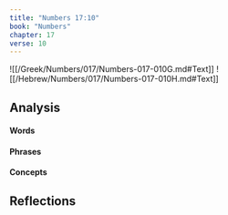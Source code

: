 ```yaml
---
title: "Numbers 17:10"
book: "Numbers"
chapter: 17
verse: 10
---
```

![[/Greek/Numbers/017/Numbers-017-010G.md#Text]]
![[/Hebrew/Numbers/017/Numbers-017-010H.md#Text]]

## Analysis

#### Words

#### Phrases

#### Concepts

## Reflections

